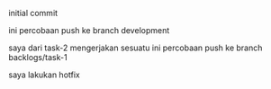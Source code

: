 initial commit

ini percobaan push ke branch development

saya dari task-2 mengerjakan sesuatu
ini percobaan push ke branch backlogs/task-1


saya lakukan hotfix